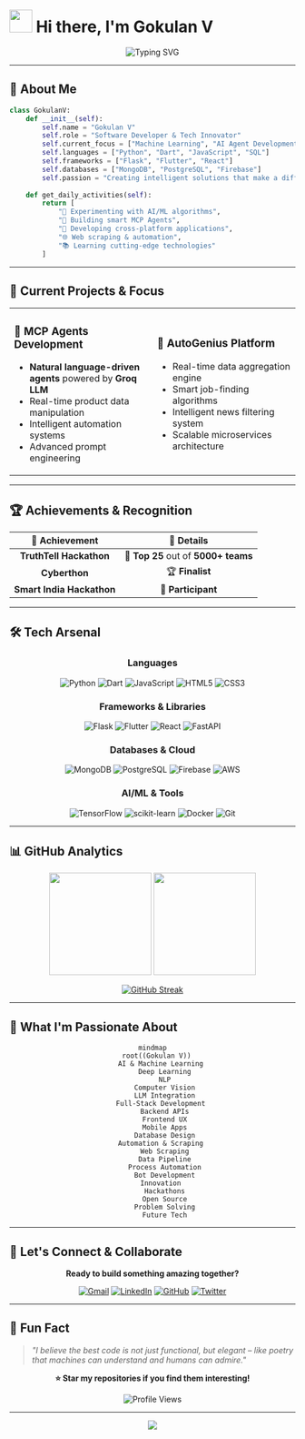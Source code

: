 # <img src="https://raw.githubusercontent.com/PolarBearGG/PolarBearGG/master/web-developer.gif" width="40"> Hi there, I'm **Gokulan V** 

<div align="center">
  
  ![Typing SVG](https://readme-typing-svg.herokuapp.com?font=Fira+Code&size=22&duration=3000&pause=1000&color=00D4FF&center=true&vCenter=true&width=600&lines=Passionate+Software+Developer;AI+%26+ML+Enthusiast;Full-Stack+Problem+Solver;Building+the+Future+with+Code)
  
</div>

---

## 🚀 **About Me**

```python
class GokulanV:
    def __init__(self):
        self.name = "Gokulan V"
        self.role = "Software Developer & Tech Innovator"
        self.current_focus = ["Machine Learning", "AI Agent Development", "Real-time Systems"]
        self.languages = ["Python", "Dart", "JavaScript", "SQL"]
        self.frameworks = ["Flask", "Flutter", "React"]
        self.databases = ["MongoDB", "PostgreSQL", "Firebase"]
        self.passion = "Creating intelligent solutions that make a difference"
    
    def get_daily_activities(self):
        return [
            "🔬 Experimenting with AI/ML algorithms",
            "🤖 Building smart MCP Agents",
            "📱 Developing cross-platform applications",
            "🌐 Web scraping & automation",
            "📚 Learning cutting-edge technologies"
        ]
```

---

## 🎯 **Current Projects & Focus**

<table>
<tr>
<td width="50%">

### 🤖 **MCP Agents Development**
- **Natural language-driven agents** powered by **Groq LLM**
- Real-time product data manipulation
- Intelligent automation systems
- Advanced prompt engineering

</td>
<td width="50%">

### 🚀 **AutoGenius Platform**
- Real-time data aggregation engine
- Smart job-finding algorithms
- Intelligent news filtering system
- Scalable microservices architecture

</td>
</tr>
</table>

---

## 🏆 **Achievements & Recognition**

<div align="center">

| 🏅 **Achievement** | 🎯 **Details** |
|:------------------:|:-------------:|
| **TruthTell Hackathon** | 🥇 **Top 25** out of **5000+ teams** |
| **Cyberthon** | 🏆 **Finalist** |
| **Smart India Hackathon** | 🎯 **Participant** |

</div>

---

## 🛠️ **Tech Arsenal**

<div align="center">

### **Languages**
![Python](https://img.shields.io/badge/Python-3776AB?style=for-the-badge&logo=python&logoColor=white)
![Dart](https://img.shields.io/badge/Dart-0175C2?style=for-the-badge&logo=dart&logoColor=white)
![JavaScript](https://img.shields.io/badge/JavaScript-F7DF1E?style=for-the-badge&logo=javascript&logoColor=black)
![HTML5](https://img.shields.io/badge/HTML5-E34F26?style=for-the-badge&logo=html5&logoColor=white)
![CSS3](https://img.shields.io/badge/CSS3-1572B6?style=for-the-badge&logo=css3&logoColor=white)

### **Frameworks & Libraries**
![Flask](https://img.shields.io/badge/Flask-000000?style=for-the-badge&logo=flask&logoColor=white)
![Flutter](https://img.shields.io/badge/Flutter-02569B?style=for-the-badge&logo=flutter&logoColor=white)
![React](https://img.shields.io/badge/React-20232A?style=for-the-badge&logo=react&logoColor=61DAFB)
![FastAPI](https://img.shields.io/badge/FastAPI-005571?style=for-the-badge&logo=fastapi)

### **Databases & Cloud**
![MongoDB](https://img.shields.io/badge/MongoDB-4EA94B?style=for-the-badge&logo=mongodb&logoColor=white)
![PostgreSQL](https://img.shields.io/badge/PostgreSQL-316192?style=for-the-badge&logo=postgresql&logoColor=white)
![Firebase](https://img.shields.io/badge/Firebase-039BE5?style=for-the-badge&logo=Firebase&logoColor=white)
![AWS](https://img.shields.io/badge/Amazon_AWS-232F3E?style=for-the-badge&logo=amazon-aws&logoColor=white)

### **AI/ML & Tools**
![TensorFlow](https://img.shields.io/badge/TensorFlow-FF6F00?style=for-the-badge&logo=tensorflow&logoColor=white)
![scikit-learn](https://img.shields.io/badge/scikit--learn-F7931E?style=for-the-badge&logo=scikit-learn&logoColor=white)
![Docker](https://img.shields.io/badge/Docker-2496ED?style=for-the-badge&logo=docker&logoColor=white)
![Git](https://img.shields.io/badge/Git-F05032?style=for-the-badge&logo=git&logoColor=white)

</div>

---

## 📊 **GitHub Analytics**

<div align="center">
  
<img height="180em" src="https://github-readme-stats.vercel.app/api?username=PolarBearGG&show_icons=true&theme=tokyonight&include_all_commits=true&count_private=true"/>
<img height="180em" src="https://github-readme-stats.vercel.app/api/top-langs/?username=PolarBearGG&layout=compact&langs_count=8&theme=tokyonight"/>

</div>

<div align="center">
  
[![GitHub Streak](https://github-readme-streak-stats.herokuapp.com/?user=PolarBearGG&theme=tokyonight)](https://git.io/streak-stats)

</div>

---

## 🎨 **What I'm Passionate About**

<div align="center">

```mermaid
mindmap
  root((Gokulan V))
    AI & Machine Learning
      Deep Learning
      NLP
      Computer Vision
      LLM Integration
    Full-Stack Development
      Backend APIs
      Frontend UX
      Mobile Apps
      Database Design
    Automation & Scraping
      Web Scraping
      Data Pipeline
      Process Automation
      Bot Development
    Innovation
      Hackathons
      Open Source
      Problem Solving
      Future Tech
```

</div>

---

## 🌟 **Let's Connect & Collaborate**

<div align="center">

**Ready to build something amazing together?**

[![Gmail](https://img.shields.io/badge/Gmail-D14836?style=for-the-badge&logo=gmail&logoColor=white)](mailto:gokulanv93@gmail.com)
[![LinkedIn](https://img.shields.io/badge/LinkedIn-0077B5?style=for-the-badge&logo=linkedin&logoColor=white)](https://linkedin.com/in/your-profile)
[![GitHub](https://img.shields.io/badge/GitHub-100000?style=for-the-badge&logo=github&logoColor=white)](https://github.com/PolarBearGG)
[![Twitter](https://img.shields.io/badge/Twitter-1DA1F2?style=for-the-badge&logo=twitter&logoColor=white)](https://twitter.com/your-profile)

</div>

---

## 💭 **Fun Fact**

> *"I believe the best code is not just functional, but elegant – like poetry that machines can understand and humans can admire."*

<div align="center">

**⭐ Star my repositories if you find them interesting!**

![Profile Views](https://komarev.com/ghpvc/?username=PolarBearGG&color=blueviolet&style=for-the-badge)

</div>

---

<div align="center">
  <img src="https://capsule-render.vercel.app/api?type=waving&color=gradient&height=100&section=footer"/>
</div>
